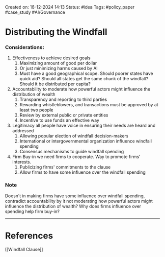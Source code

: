 Created on: 16-12-2024 14:13
Status: #idea
Tags: #policy_paper #case_study #AI/Governance 
# Distributing the Windfall
### Considerations:
1. Effectiveness 
	to achieve desired goals
	1. Maximizing amount of good per dollar
	2. Or just minimizing harms caused by AI
	3. Must have a good geographical scope. Should poorer states have quick aid? Should all states get the same chunk of the windfall? Should it be distributed per capita?
2. Accountability
	to moderate how powerful actors might influence the distribution of wealth
	1. Transparency and reporting to third parties
	2. Rewarding whistleblowers, and transactions must be approved by at least two people
	3. Review by external public or private entities
	4. Incentive to use funds an effective way
3. Legitimacy
	all people have voice in ensuring their needs are heard and addressed
	1. Allowing popular election of windfall decision-makers
	2. International or intergovernmental organization influence windfall spending
	3. Consensus mechanisms to guide windfall spending
4. Firm Buy-in
	we need firms to cooperate. Way to promote firms' interests.
	1. Publicizing firms' commitments to the clause
	2. Allow firms to have some influence over the windfall spending 

### Note
Doesn't in making firms have some influence over windfall spending, contradict accountability by it not moderating how powerful actors might influence the distribution of wealth? Why does firms influence over spending help firm buy-in?

-----------------
# References
[[Windfall Clause]]